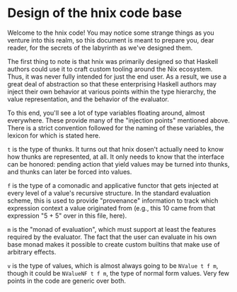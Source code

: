 # Design of the hnix code base

Welcome to the hnix code! You may notice some strange things as you venture
into this realm, so this document is meant to prepare you, dear reader, for
the secrets of the labyrinth as we've designed them.

The first thing to note is that hnix was primarily designed so that Haskell
authors could use it to craft custom tooling around the Nix ecosystem. Thus,
it was never fully intended for just the end user. As a result, we use a great
deal of abstraction so that these enterprising Haskell authors may inject
their own behavior at various points within the type hierarchy, the value
representation, and the behavior of the evaluator.

To this end, you'll see a lot of type variables floating around, almost
everywhere. These provide many of the "injection points" mentioned above.
There is a strict convention followed for the naming of these variables, the
lexicon for which is stated here.

`t` is the type of thunks. It turns out that hnix dosen't actually need to
know how thunks are represented, at all. It only needs to know that the
interface can be honored: pending action that yield values may be turned into
thunks, and thunks can later be forced into values.

`f` is the type of a comonadic and applicative functor that gets injected at
every level of a value's recursive structure. In the standard evaluation
scheme, this is used to provide "provenance" information to track which
expression context a value originated from (e.g., this 10 came from that
expression "5 + 5" over in this file, here).

`m` is the "monad of evaluation", which must support at least the features
required by the evaluator. The fact that the user can evaluate in his own base
monad makes it possible to create custom builtins that make use of arbitrary
effects.

`v` is the type of values, which is almost always going to be `NValue t f m`,
though it could be `NValueNF t f m`, the type of normal form values. Very few
points in the code are generic over both.
